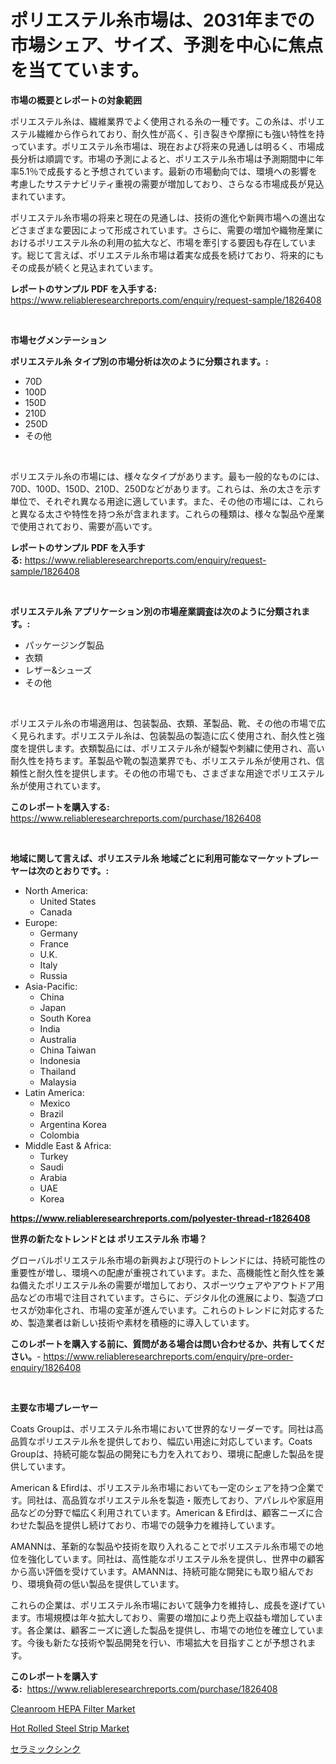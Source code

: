 <p><h1>ポリエステル糸市場は、2031年までの市場シェア、サイズ、予測を中心に焦点を当てています。</h1></p><p><strong>市場の概要とレポートの対象範囲</strong></p>
<p><p>ポリエステル糸は、繊維業界でよく使用される糸の一種です。この糸は、ポリエステル繊維から作られており、耐久性が高く、引き裂きや摩擦にも強い特性を持っています。ポリエステル糸市場は、現在および将来の見通しは明るく、市場成長分析は順調です。市場の予測によると、ポリエステル糸市場は予測期間中に年率5.1％で成長すると予想されています。最新の市場動向では、環境への影響を考慮したサステナビリティ重視の需要が増加しており、さらなる市場成長が見込まれています。</p><p>ポリエステル糸市場の将来と現在の見通しは、技術の進化や新興市場への進出などさまざまな要因によって形成されています。さらに、需要の増加や織物産業におけるポリエステル糸の利用の拡大など、市場を牽引する要因も存在しています。総じて言えば、ポリエステル糸市場は着実な成長を続けており、将来的にもその成長が続くと見込まれています。</p></p>
<p><strong>レポートのサンプル PDF を入手する:</strong> <a href="https://www.reliableresearchreports.com/enquiry/request-sample/1826408">https://www.reliableresearchreports.com/enquiry/request-sample/1826408</a></p>
<p>&nbsp;</p>
<p><strong>市場セグメンテーション</strong></p>
<p><strong>ポリエステル糸 タイプ別の市場分析は次のように分類されます。:</strong></p>
<p><ul><li>70D</li><li>100D</li><li>150D</li><li>210D</li><li>250D</li><li>その他</li></ul></p>
<p>&nbsp;</p>
<p><p>ポリエステル糸の市場には、様々なタイプがあります。最も一般的なものには、70D、100D、150D、210D、250Dなどがあります。これらは、糸の太さを示す単位で、それぞれ異なる用途に適しています。また、その他の市場には、これらと異なる太さや特性を持つ糸が含まれます。これらの種類は、様々な製品や産業で使用されており、需要が高いです。</p></p>
<p><strong>レポートのサンプル PDF を入手する:</strong>&nbsp;<a href="https://www.reliableresearchreports.com/enquiry/request-sample/1826408">https://www.reliableresearchreports.com/enquiry/request-sample/1826408</a></p>
<p>&nbsp;</p>
<p><strong> ポリエステル糸 アプリケーション別の市場産業調査は次のように分類されます。:</strong></p>
<p><ul><li>パッケージング製品</li><li>衣類</li><li>レザー&シューズ</li><li>その他</li></ul></p>
<p>&nbsp;</p>
<p><p>ポリエステル糸の市場適用は、包装製品、衣類、革製品、靴、その他の市場で広く見られます。ポリエステル糸は、包装製品の製造に広く使用され、耐久性と強度を提供します。衣類製品には、ポリエステル糸が縫製や刺繍に使用され、高い耐久性を持ちます。革製品や靴の製造業界でも、ポリエステル糸が使用され、信頼性と耐久性を提供します。その他の市場でも、さまざまな用途でポリエステル糸が使用されています。</p></p>
<p><strong>このレポートを購入する:</strong>&nbsp; <a href="https://www.reliableresearchreports.com/purchase/1826408">https://www.reliableresearchreports.com/purchase/1826408</a></p>
<p>&nbsp;</p>
<p><strong>地域に関して言えば、ポリエステル糸 地域ごとに利用可能なマーケットプレーヤーは次のとおりです。:</strong></p>
<p><ul>
    <li>
        North America:
        <ul>
            <li>United States</li>
            <li>Canada</li>
        </ul>
    </li>
    <li>
        Europe:
        <ul>
            <li>Germany</li>
            <li>France</li>
            <li>U.K.</li>
            <li>Italy</li>
            <li>Russia</li>
        </ul>
    </li>
    <li>
        Asia-Pacific:
        <ul>
            <li>China</li>
            <li>Japan</li>
            <li>South Korea</li>
            <li>India</li>
            <li>Australia</li>
            <li>China Taiwan</li>
            <li>Indonesia</li>
            <li>Thailand</li>
            <li>Malaysia</li>
        </ul>
    </li>
    <li>
        Latin America:
        <ul>
            <li>Mexico</li>
            <li>Brazil</li>
            <li>Argentina Korea</li>
            <li>Colombia</li>
        </ul>
    </li>
    <li>
        Middle East & Africa:
        <ul>
            <li>Turkey</li>
            <li>Saudi</li>
            <li>Arabia</li>
            <li>UAE</li>
            <li>Korea</li>
        </ul>
    </li>
    </ul></p>
<p><strong><a href="https://www.reliableresearchreports.com/polyester-thread-r1826408">https://www.reliableresearchreports.com/polyester-thread-r1826408</a></strong>&nbsp;</p>
<p><strong>世界の新たなトレンドとは ポリエステル糸 市場？</strong></p>
<p><p>グローバルポリエステル糸市場の新興および現行のトレンドには、持続可能性の重要性が増し、環境への配慮が重視されています。また、高機能性と耐久性を兼ね備えたポリエステル糸の需要が増加しており、スポーツウェアやアウトドア用品などの市場で注目されています。さらに、デジタル化の進展により、製造プロセスが効率化され、市場の変革が進んでいます。これらのトレンドに対応するため、製造業者は新しい技術や素材を積極的に導入しています。</p></p>
<p><strong>このレポートを購入する前に、質問がある場合は問い合わせるか、共有してください。</strong>- <a href="https://www.reliableresearchreports.com/enquiry/pre-order-enquiry/1826408">https://www.reliableresearchreports.com/enquiry/pre-order-enquiry/1826408</a></p>
<p>&nbsp;</p>
<p><strong>主要な市場プレーヤー</strong></p>
<p><p>Coats Groupは、ポリエステル糸市場において世界的なリーダーです。同社は高品質なポリエステル糸を提供しており、幅広い用途に対応しています。Coats Groupは、持続可能な製品の開発にも力を入れており、環境に配慮した製品を提供しています。</p><p>American & Efirdは、ポリエステル糸市場においても一定のシェアを持つ企業です。同社は、高品質なポリエステル糸を製造・販売しており、アパレルや家庭用品などの分野で幅広く利用されています。American & Efirdは、顧客ニーズに合わせた製品を提供し続けており、市場での競争力を維持しています。</p><p>AMANNは、革新的な製品や技術を取り入れることでポリエステル糸市場での地位を強化しています。同社は、高性能なポリエステル糸を提供し、世界中の顧客から高い評価を受けています。AMANNは、持続可能な開発にも取り組んでおり、環境負荷の低い製品を提供しています。</p><p>これらの企業は、ポリエステル糸市場において競争力を維持し、成長を遂げています。市場規模は年々拡大しており、需要の増加により売上収益も増加しています。各企業は、顧客ニーズに適した製品を提供し、市場での地位を確立しています。今後も新たな技術や製品開発を行い、市場拡大を目指すことが予想されます。</p></p>
<p><strong>このレポートを購入する:</strong>&nbsp;&nbsp;<a href="https://www.reliableresearchreports.com/purchase/1826408">https://www.reliableresearchreports.com/purchase/1826408</a></p>
<p><p><a href="https://github.com/okotobwrhuteie/Market-Research-Report-List-2/blob/main/cleanroom-hepa-filter-market.md">Cleanroom HEPA Filter Market</a></p><p><a href="https://github.com/myacatherineblakecaczo9vcsw/Market-Research-Report-List-2/blob/main/hot-rolled-steel-strip-market.md">Hot Rolled Steel Strip Market</a></p><p><a href="https://github.com/SarahFahey88/Market-Research-Report-List-1/blob/main/354798632011.md">セラミックシンク</a></p></p>